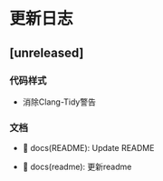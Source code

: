# 更新日志

## [unreleased]

### 代码样式

- 消除Clang-Tidy警告

### 文档

- 📃 docs(README): Update README

- 📃 docs(readme): 更新readme


<!-- generated by git-cliff -->
